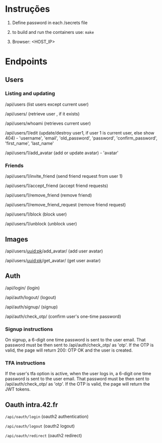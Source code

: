 # Instruções

1.  Define password in each /secrets file

2.  to build and run the containers use: `make`

3.  Browser: <HOST_IP>

# Endpoints

## Users

### Listing and updating

/api/users (list users except current user)

/api/users/<uuid> (retrieve user <uuid>, if it exists)

/api/users/whoami (retrieves current user)

/api/users/1/edit (update/destroy user1, if user 1 is current user, else show 404) - 'username', 'email', 'old_password', 'password', 'confirm_password', 'first_name', 'last_name'

/api/users/1/add_avatar (add or update avatar) - 'avatar'

### Friends

/api/users/1/invite_friend (send friend request from user 1)

/api/users/1/accept_friend (accept friend requests)

/api/users/1/remove_friend (remove friend)

/api/users/1/remove_friend_request (remove friend request)

/api/users/1/block (block user)

/api/users/1/unblock (unblock user)

## Images

/api/users/<uuid:pk>/add_avatar/ (add user avatar)

/api/users/<uuid:pk>/get_avatar/ (get user avatar)

## Auth

/api/login/ (login)

/api/auth/logout/ (logout)

/api/auth/signup/ (signup)

/api/auth/check_otp/ (confirm user's one-time password)

### Signup instructions

On signup, a 6-digit one time password is sent to the user email. That password must be then sent to /api/auth/check_otp/ as 'otp'. If the OTP is valid, the page will return 200: OTP OK and the user is created.

### TFA instructions

If the user's tfa option is active, when the user logs in, a 6-digit one time password is sent to the user email. That password must be then sent to /api/auth/check_otp/ as 'otp'. If the OTP is valid, the page will return the JWT tokens.

## Oauth intra.42.fr

`/api/oauth/login` (oauth2 authentication)

`/api/oauth/logout` (oauth2 logout)

`/api/oauth/redirect` (oauth2 redirect)